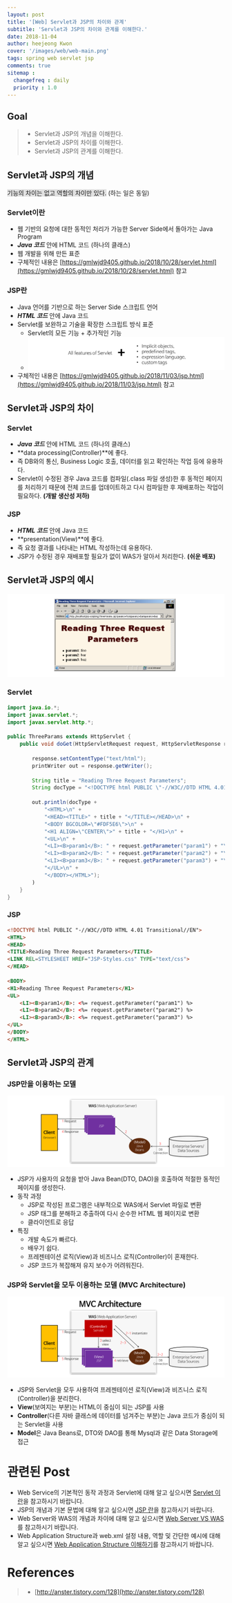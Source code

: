 ```yaml
---
layout: post
title: '[Web] Servlet과 JSP의 차이와 관계'
subtitle: 'Servlet과 JSP의 차이와 관계를 이해한다.'
date: 2018-11-04
author: heejeong Kwon
cover: '/images/web/web-main.png'
tags: spring web servlet jsp
comments: true
sitemap :
  changefreq : daily
  priority : 1.0
---
```



## Goal
> - Servlet과 JSP의 개념을 이해한다.
> - Servlet과 JSP의 차이를 이해한다.
> - Servlet과 JSP의 관계를 이해한다.


## Servlet과 JSP의 개념
<span style="background-color: #e1e1e1">기능의 차이는 없고 역할의 차이만 있다.</span> (하는 일은 동일)

### Servlet이란
* 웹 기반의 요청에 대한 동적인 처리가 가능한 Server Side에서 돌아가는 Java Program 
* ***Java 코드*** 안에 HTML 코드 (하나의 클래스)
* 웹 개발을 위해 만든 표준
* 구체적인 내용은 [https://gmlwjd9405.github.io/2018/10/28/servlet.html](https://gmlwjd9405.github.io/2018/10/28/servlet.html) 참고

### JSP란
* Java 언어를 기반으로 하는 Server Side 스크립트 언어
* ***HTML 코드*** 안에 Java 코드 
* Servlet를 보완하고 기술을 확장한 스크립트 방식 표준
    * Servlet의 모든 기능 + 추가적인 기능
    * ![](/images/web/jsp-definition.png)
* 구체적인 내용은 [https://gmlwjd9405.github.io/2018/11/03/jsp.html](https://gmlwjd9405.github.io/2018/11/03/jsp.html) 참고

## Servlet과 JSP의 차이
### Servlet
* ***Java 코드*** 안에 HTML 코드 (하나의 클래스)
* **data processing(Controller)**에 좋다.
* 즉 DB와의 통신, Business Logic 호출, 데이터를 읽고 확인하는 작업 등에 유용하다.
* Servlet이 수정된 경우 Java 코드를 컴파일(.class 파일 생성)한 후 동적인 페이지를 처리하기 때문에 전체 코드를 업데이트하고 다시 컴파일한 후 재배포하는 작업이 필요하다. **(개발 생산성 저하)**

### JSP
* ***HTML 코드*** 안에 Java 코드 
* **presentation(View)**에 좋다. 
* 즉 요청 결과를 나타내는 HTML 작성하는데 유용하다.
* JSP가 수정된 경우 재배포할 필요가 없이 WAS가 알아서 처리한다. **(쉬운 배포)**

<!-- 쉬운 관리
    * Presentation Logic(View)과 Business Logic의 분리 -->

## Servlet과 JSP의 예시 
![](/images/web/servlet-jsp-result.png)
### Servlet
```java
import java.io.*;
import javax.servlet.*;
import javax.servlet.http.*;

public ThreeParams extends HttpServlet {
    public void doGet(HttpServletRequest request, HttpServletResponse response) throws ServletException, IOException {
        
        response.setContentType("text/html");
        printWriter out = response.getWriter();
        
        String title = "Reading Three Request Parameters";
        String docType = "<!DOCTYPE html PUBLIC \"-//W3C//DTD HTML 4.01 Transitional//EN\">\n";
        
        out.println(docType + 
            "<HTML>\n" +
            "<HEAD><TITLE>" + title + "</TITLE></HEAD>\n" +
            "<BODY BGCOLOR=\"#FDF5E6\">\n" +  
            "<H1 ALIGN=\"CENTER\">" + title + "</H1>\n" + 
            "<UL>\n" + 
            "<LI><B>param1</B>: " + request.getParameter("param1") + "\n" +
            "<LI><B>param2</B>: " + request.getParameter("param2") + "\n" +
            "<LI><B>param3</B>: " + request.getParameter("param3") + "\n" +
            "</UL>\n" +
            "</BODY></HTML>");
        )
    }
}
```

### JSP
```html
<!DOCTYPE html PUBLIC "-//W3C//DTD HTML 4.01 Transitional//EN">
<HTML>
<HEAD>
<TITLE>Reading Three Request Parameters</TITLE>
<LINK REL=STYLESHEET HREF="JSP-Styles.css" TYPE="text/css">
</HEAD>

<BODY>
<H1>Reading Three Request Parameters</H1>
<UL>
    <LI><B>param1</B>: <%= request.getParameter("param1") %>
    <LI><B>param2</B>: <%= request.getParameter("param2") %>
    <LI><B>param3</B>: <%= request.getParameter("param3") %>
</UL>
</BODY>
</HTML>
```

## Servlet과 JSP의 관계
### JSP만을 이용하는 모델
![](/images/web/servlet-jsp-model1.png)
* JSP가 사용자의 요청을 받아 Java Bean(DTO, DAO)을 호출하여 적절한 동적인 페이지를 생성한다.
* 동작 과정
    * JSP로 작성된 프로그램은 내부적으로 WAS에서 Servlet 파일로 변환
    * JSP 태그를 분해하고 추출하여 다시 순수한 HTML 웹 페이지로 변환 
    * 클라이언트로 응답
* 특징 
    * 개발 속도가 빠르다.
    * 배우기 쉽다.
    * 프레젠테이션 로직(View)과 비즈니스 로직(Controller)이 혼재한다.
    * JSP 코드가 복잡해져 유지 보수가 어려워진다.

### JSP와 Servlet을 모두 이용하는 모델 (MVC Architecture)
![](/images/web/servlet-jsp-model2.png)
* JSP와 Servlet을 모두 사용하여 프레젠테이션 로직(View)과 비즈니스 로직(Controller)을 분리한다.
* **View**(보여지는 부분)는 HTML이 중심이 되는 JSP를 사용
* **Controller**(다른 자바 클래스에 데이터를 넘겨주는 부분)는 Java 코드가 중심이 되는 Servlet을 사용
* **Model**은 Java Beans로, DTO와 DAO를 통해 Mysql과 같은 Data Storage에 접근
<!-- * 구체적인 MVC 패턴은 []() 참고 -->

# 관련된 Post
* Web Service의 기본적인 동작 과정과 Servlet에 대해 알고 싶으시면 [Servlet 이란](https://gmlwjd9405.github.io/2018/10/28/servlet.html)을 참고하시기 바랍니다.
* JSP의 개념과 기본 문법에 대해 알고 싶으시면 [JSP 란](https://gmlwjd9405.github.io/2018/11/03/jsp.html)을 참고하시기 바랍니다.
* Web Server와 WAS의 개념과 차이에 대해 알고 싶으시면 [Web Server VS WAS](https://gmlwjd9405.github.io/2018/10/27/webserver-vs-was.html)를 참고하시기 바랍니다.
* Web Application Structure과 web.xml 설정 내용, 역할 및 간단한 예시에 대해 알고 싶으시면 [Web Application Structure 이해하기](https://gmlwjd9405.github.io/2018/10/29/web-application-structure.html)를 참고하시기 바랍니다.


# References
> - [http://anster.tistory.com/128](http://anster.tistory.com/128)